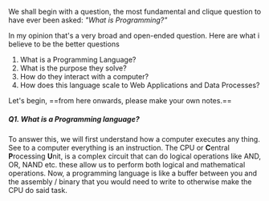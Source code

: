 We shall begin with a question, the most fundamental and clique question to have ever been asked: 
_"What is Programming?"_

In  my opinion that's a very broad and open-ended question.
Here are what i believe to be the better questions

1. What is a Programming Language?
2. What is the purpose they solve?
3. How do they interact with a computer?
4. How does this language scale to Web Applications and Data Processes?

Let's  begin, 
==from here onwards, please make your own notes.==

##### Q1.  What is a Programming language?

To  answer this, we will first understand how a computer executes any thing.
See to a computer  everything is an instruction. The CPU or **C**entral **P**rocessing **U**nit, is a complex circuit that can do logical operations like AND, OR, NAND etc. these allow us to perform both logical and mathematical operations.
Now, a programming language is like a buffer between you and the  assembly / binary that you would need to write to otherwise make the CPU do said task.